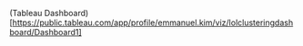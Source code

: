 (Tableau Dashboard)[https://public.tableau.com/app/profile/emmanuel.kim/viz/lolclusteringdashboard/Dashboard1]
